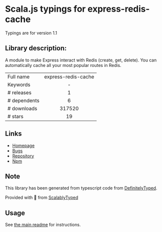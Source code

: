 
# Scala.js typings for express-redis-cache

Typings are for version 1.1

## Library description:
A module to make Express interact with Redis (create, get, delete). You can automatically cache all your most popular routes in Redis.

|                    |                 |
| ------------------ | :-------------: |
| Full name          | express-redis-cache |
| Keywords           | - |
| # releases         | 1 |
| # dependents       | 6 |
| # downloads        | 317520 |
| # stars            | 19 |

## Links
- [Homepage](https://github.com/rv-kip/express-redis-cache#readme)
- [Bugs](https://github.com/rv-kip/express-redis-cache/issues)
- [Repository](https://github.com/rv-kip/express-redis-cache)
- [Npm](https://www.npmjs.com/package/express-redis-cache)
    


## Note
This library has been generated from typescript code from [DefinitelyTyped](https://definitelytyped.org).

Provided with :purple_heart: from [ScalablyTyped](https://github.com/oyvindberg/ScalablyTyped)

## Usage
See [the main readme](../../readme.md) for instructions.


